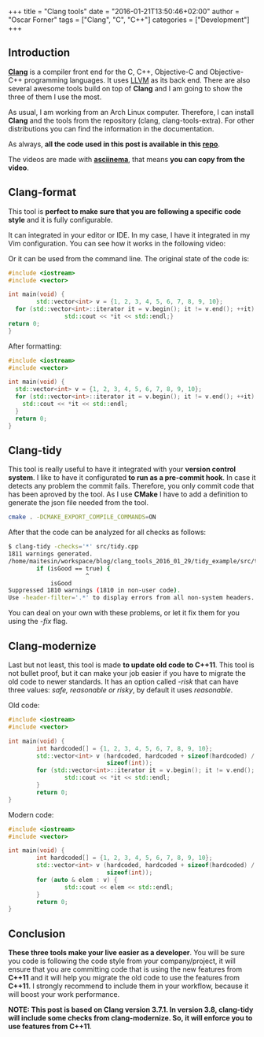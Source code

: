 +++
title = "Clang tools"
date = "2016-01-21T13:50:46+02:00"
author = "Oscar Forner"
tags = ["Clang", "C", "C++"]
categories = ["Development"]
+++

## Introduction

**[Clang](http://clang.llvm.org/)** is a compiler front end for the C, C++, Objective-C and Objective-C++ programming languages. It uses [LLVM](http://llvm.org/) as its back end. There are also several awesome tools build on top of **Clang** and I am going to show the three of them I use the most.

As usual, I am working from an Arch Linux computer. Therefore, I can install **Clang** and the tools from the repository (clang, clang-tools-extra). For other distributions you can find the information in the documentation.

As always, **all the code used in this post is available in this [repo](https://github.com/maitesin/blog/tree/master/clang_tools_2016_01_29)**.

The videos are made with **[asciinema](https://asciinema.org/)**, that means **you can copy from the video**.

## Clang-format

This tool is **perfect to make sure that you are following a specific code style** and it is fully configurable.

It can integrated in your editor or IDE. In my case, I have it integrated in my Vim configuration. You can see how it works in the following video:
<script type="text/javascript" src="https://asciinema.org/a/eas94n9bjs27c35xuix875xum.js" id="asciicast-eas94n9bjs27c35xuix875xum" async></script>

Or it can be used from the command line. The original state of the code is:

``` cpp
#include <iostream>
#include <vector>

int main(void) {
        std::vector<int> v = {1, 2, 3, 4, 5, 6, 7, 8, 9, 10};
  for (std::vector<int>::iterator it = v.begin(); it != v.end(); ++it) {
                std::cout << *it << std::endl;}
return 0;
}
```

After formatting:

``` cpp
#include <iostream>
#include <vector>

int main(void) {
  std::vector<int> v = {1, 2, 3, 4, 5, 6, 7, 8, 9, 10};
  for (std::vector<int>::iterator it = v.begin(); it != v.end(); ++it) {
    std::cout << *it << std::endl;
  }
  return 0;
}
```

## Clang-tidy

This tool is really useful to have it integrated with your **version control system**. I like to have it configurated **to run as a pre-commit hook**. In case it detects any problem the commit fails. Therefore, you only commit code that has been aproved by the tool. As I use **CMake** I have to add a definition to generate the json file needed from the tool.

``` bash
cmake . -DCMAKE_EXPORT_COMPILE_COMMANDS=ON
```

After that the code can be analyzed for all checks as follows:

``` bash
$ clang-tidy -checks='*' src/tidy.cpp 
1811 warnings generated.
/home/maitesin/workspace/blog/clang_tools_2016_01_29/tidy_example/src/tidy.cpp:5:16: warning: redundant boolean literal supplied to boolean operator [readability-simplify-boolean-expr]
        if (isGood == true) {
                      ^
            isGood
Suppressed 1810 warnings (1810 in non-user code).
Use -header-filter='.*' to display errors from all non-system headers.
```

You can deal on your own with these problems, or let it fix them for you using the *-fix* flag.
<script type="text/javascript" src="https://asciinema.org/a/def6c40kpd94p12i6e207gd4m.js" id="asciicast-def6c40kpd94p12i6e207gd4m" async></script>

## Clang-modernize

Last but not least, this tool is made **to update old code to C++11**. This tool is not bullet proof, but it can make your job easier if you have to migrate the old code to newer standards. It has an option called *-risk* that can have three values: *safe, reasonable or risky*, by default it uses *reasonable*.

Old code:

``` cpp
#include <iostream>
#include <vector>

int main(void) {
        int hardcoded[] = {1, 2, 3, 4, 5, 6, 7, 8, 9, 10};
        std::vector<int> v (hardcoded, hardcoded + sizeof(hardcoded) /
                            sizeof(int));
        for (std::vector<int>::iterator it = v.begin(); it != v.end(); ++it) {
                std::cout << *it << std::endl;
        }
        return 0;
}
```

Modern code:

``` cpp
#include <iostream>
#include <vector>

int main(void) {
        int hardcoded[] = {1, 2, 3, 4, 5, 6, 7, 8, 9, 10};
        std::vector<int> v (hardcoded, hardcoded + sizeof(hardcoded) /
                            sizeof(int));
        for (auto & elem : v) {
                std::cout << elem << std::endl;
        }
        return 0;
}
```

## Conclusion

**These three tools make your live easier as a developer**. You will be sure you code is following the code style from your company/project, it will ensure that you are committing code that is using the new features from **C++11** and it will help you migrate the old code to use the features from **C++11**. I strongly recommend to include them in your workflow, because it will boost your work performance.

**NOTE: This post is based on **Clang** version 3.7.1. In version 3.8, clang-tidy will include some checks from clang-modernize. So, it will enforce you to use features from C++11**.
